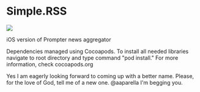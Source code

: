 Simple.RSS
=========

![](https://travis-ci.org/aaparella/Simple.RSS.svg?branch=master)

iOS version of Prompter news aggregator

Dependencies managed using Cocoapods. To install all needed libraries navigate to root directory and type command "pod install." For more information, check cocoapods.org

Yes I am eagerly looking forward to coming up with a better name. Please, for the love of God, tell me of a new one. @aaparella I'm begging you. 
